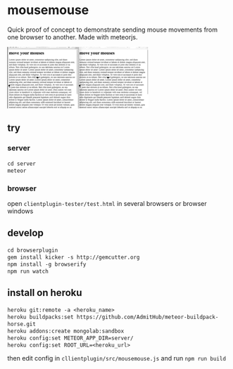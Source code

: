 # mousemouse

Quick proof of concept to demonstrate sending mouse movements from one browser to another. Made with meteorjs.

![demo](demo.gif)

## try

### server

````
cd server
meteor
````

### browser

open `clientplugin-tester/test.html` in several browsers or browser windows

## develop 

````
cd browserplugin
gem install kicker -s http://gemcutter.org
npm install -g browserify
npm run watch
````

## install on heroku

````
heroku git:remote -a <heroku_name>
heroku buildpacks:set https://github.com/AdmitHub/meteor-buildpack-horse.git
heroku addons:create mongolab:sandbox
heroku config:set METEOR_APP_DIR=server/
heroku config:set ROOT_URL=<heroku_url>
````

then edit config in `cllientplugin/src/mousemouse.js` and run `npm run build`